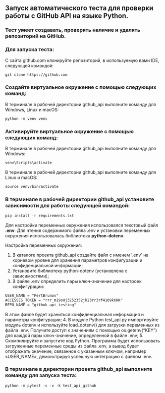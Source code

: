 ## Запуск автоматического теста для проверки работы с GitHub API на языке Python.

### Тест умеет создавать, проверять наличие и удалять репозиторий на GitHub.

### Для запуска теста:

С сайта github.com клонируйте репозиторий, в используемую вами IDE, следующей командой:
```html
git clone https://github.com
```

### Создайте виртуальное окружение с помощью следующих команд:

В терминале в рабочей директории github_api выполните команду для Windows, Linux и macOS:
```html
python -m venv venv
```

### Активируйте виртуальное окружение с помощью следующих команд:

В терминале в рабочей директории github_api выполните команду для Windows:
```html
venv\Scripts\activate
```

В терминале в рабочей директории github_api выполните команду для Linux и macOS:
```html
source venv/bin/activate
```

### В терминале в рабочей директории github_api установите зависимости для работы следующей командой:
```html
pip install -r requirements.txt
```

Для настройки переменных окружения использовался текстовый файл **.env**. 
Для чтения содержимого файла .env и установки переменных окружения использовалась библиотека **python-dotenv**.

Настройка переменных окружения:
1. В каталоге проекта github_api создайте файл с именем '.env' на корневом уровне для хранения параметров конфигурации и конфиденциальной информации;
2. Установите библиотеку python-dotenv (установлена с зависимостями);
3. В файле .env определить пары ключ-значение для настроек конфигурации:
```html
USER_NAME = "PertBrunov"
ACCESSES_TOKEN = "rrr_m19oHj3252352jk23rr3rf4109kKKK"
REPO_NAME = "github_api_testing"
```
В этом файле будет храниться конфиденциальная информация и параметры конфигурации;
4. В модуле Python test_api.py импортируйте модуль dotenv и используйте load_dotenv() для загрузки переменных из файла .env. Получите доступ к значениям с помощью os.getenv(“KEY”) для каждой пары ключ-значение, определенной в файле .env;
5. Скомпилируйте и запустите код Python. Программа будет использовать загруженные переменные среды из файла .env, а вывод будет отображать значение, связанное с указанным ключом, например «USER_NAME», демонстрируя успешную интеграцию с файлом .env.

### В терминале в директории проекта github_api выполните команду для запуска теста:
```html
python -m pytest -s -v -k test_api_github
```

